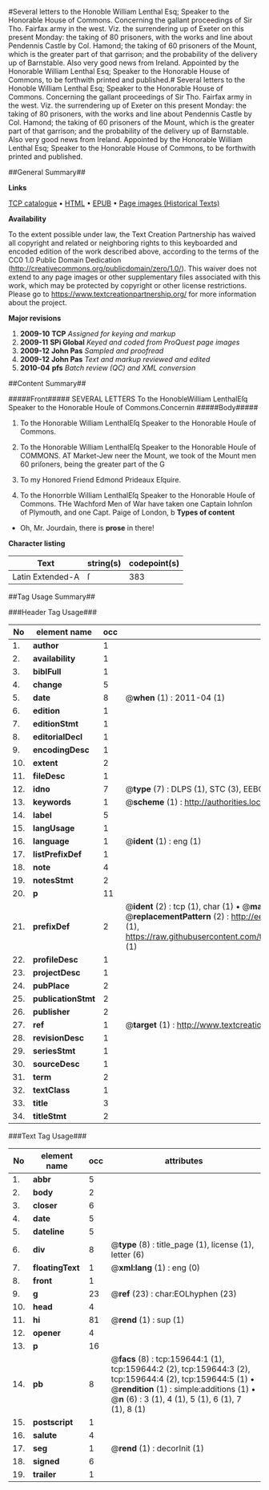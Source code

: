 #Several letters to the Honoble William Lenthal Esq; Speaker to the Honorable House of Commons. Concerning the gallant proceedings of Sir Tho. Fairfax army in the west. Viz. the surrendering up of Exeter on this present Monday: the taking of 80 prisoners, with the works and line about Pendennis Castle by Col. Hamond; the taking of 60 prisoners of the Mount, which is the greater part of that garrison; and the probability of the delivery up of Barnstable. Also very good news from Ireland. Appointed by the Honorable William Lenthal Esq; Speaker to the Honorable House of Commons, to be forthwith printed and published.#
Several letters to the Honoble William Lenthal Esq; Speaker to the Honorable House of Commons. Concerning the gallant proceedings of Sir Tho. Fairfax army in the west. Viz. the surrendering up of Exeter on this present Monday: the taking of 80 prisoners, with the works and line about Pendennis Castle by Col. Hamond; the taking of 60 prisoners of the Mount, which is the greater part of that garrison; and the probability of the delivery up of Barnstable. Also very good news from Ireland. Appointed by the Honorable William Lenthal Esq; Speaker to the Honorable House of Commons, to be forthwith printed and published.

##General Summary##

**Links**

[TCP catalogue](http://www.ota.ox.ac.uk/tcp/)  • 
[HTML](http://tei.it.ox.ac.uk/tcp/Texts-HTML/free/A92/A92986.html)  • 
[EPUB](http://tei.it.ox.ac.uk/tcp/Texts-EPUB/free/A92/A92986.epub) • 
[Page images (Historical Texts)](https://historicaltexts.jisc.ac.uk/eebo-99861407e)

**Availability**

To the extent possible under law, the Text Creation Partnership has waived all copyright and related or neighboring rights to this keyboarded and encoded edition of the work described above, according to the terms of the CC0 1.0 Public Domain Dedication (http://creativecommons.org/publicdomain/zero/1.0/). This waiver does not extend to any page images or other supplementary files associated with this work, which may be protected by copyright or other license restrictions. Please go to https://www.textcreationpartnership.org/ for more information about the project.

**Major revisions**

1. __2009-10__ __TCP__ *Assigned for keying and markup*
1. __2009-11__ __SPi Global__ *Keyed and coded from ProQuest page images*
1. __2009-12__ __John Pas__ *Sampled and proofread*
1. __2009-12__ __John Pas__ *Text and markup reviewed and edited*
1. __2010-04__ __pfs__ *Batch review (QC) and XML conversion*

##Content Summary##

#####Front#####
SEVERAL LETTERS To the HonobleWilliam LenthalEſq Speaker to the Honorable Houſe of Commons.Concernin
#####Body#####

1. To the Honorable William LenthalEſq Speaker to the Honorable Houſe of Commons.

1. To the Honorable William LenthalEſq Speaker to the Honorable Houſe of COMMONS.
AT Market-Jew neer the Mount, we took of the Mount men 60 priſoners, being the greater part of the G
1. To my Honored Friend Edmond Prideaux Eſquire.

1. To the Honorrble William LenthalEſq Speaker to the Honorable Houſe of Commons.
THe Wachford Men of War have taken one Captain Iohnſon of Plymouth, and one Capt. Paige of London, b
**Types of content**

  * Oh, Mr. Jourdain, there is **prose** in there!

**Character listing**


|Text|string(s)|codepoint(s)|
|---|---|---|
|Latin Extended-A|ſ|383|

##Tag Usage Summary##

###Header Tag Usage###

|No|element name|occ|attributes|
|---|---|---|---|
|1.|__author__|1||
|2.|__availability__|1||
|3.|__biblFull__|1||
|4.|__change__|5||
|5.|__date__|8| @__when__ (1) : 2011-04 (1)|
|6.|__edition__|1||
|7.|__editionStmt__|1||
|8.|__editorialDecl__|1||
|9.|__encodingDesc__|1||
|10.|__extent__|2||
|11.|__fileDesc__|1||
|12.|__idno__|7| @__type__ (7) : DLPS (1), STC (3), EEBO-CITATION (1), PROQUEST (1), VID (1)|
|13.|__keywords__|1| @__scheme__ (1) : http://authorities.loc.gov/ (1)|
|14.|__label__|5||
|15.|__langUsage__|1||
|16.|__language__|1| @__ident__ (1) : eng (1)|
|17.|__listPrefixDef__|1||
|18.|__note__|4||
|19.|__notesStmt__|2||
|20.|__p__|11||
|21.|__prefixDef__|2| @__ident__ (2) : tcp (1), char (1)  •  @__matchPattern__ (2) : ([0-9\-]+):([0-9IVX]+) (1), (.+) (1)  •  @__replacementPattern__ (2) : http://eebo.chadwyck.com/downloadtiff?vid=$1&page=$2 (1), https://raw.githubusercontent.com/textcreationpartnership/Texts/master/tcpchars.xml#$1 (1)|
|22.|__profileDesc__|1||
|23.|__projectDesc__|1||
|24.|__pubPlace__|2||
|25.|__publicationStmt__|2||
|26.|__publisher__|2||
|27.|__ref__|1| @__target__ (1) : http://www.textcreationpartnership.org/docs/. (1)|
|28.|__revisionDesc__|1||
|29.|__seriesStmt__|1||
|30.|__sourceDesc__|1||
|31.|__term__|2||
|32.|__textClass__|1||
|33.|__title__|3||
|34.|__titleStmt__|2||


###Text Tag Usage###

|No|element name|occ|attributes|
|---|---|---|---|
|1.|__abbr__|5||
|2.|__body__|2||
|3.|__closer__|6||
|4.|__date__|5||
|5.|__dateline__|5||
|6.|__div__|8| @__type__ (8) : title_page (1), license (1), letter (6)|
|7.|__floatingText__|1| @__xml:lang__ (1) : eng (0)|
|8.|__front__|1||
|9.|__g__|23| @__ref__ (23) : char:EOLhyphen (23)|
|10.|__head__|4||
|11.|__hi__|81| @__rend__ (1) : sup (1)|
|12.|__opener__|4||
|13.|__p__|16||
|14.|__pb__|8| @__facs__ (8) : tcp:159644:1 (1), tcp:159644:2 (2), tcp:159644:3 (2), tcp:159644:4 (2), tcp:159644:5 (1)  •  @__rendition__ (1) : simple:additions (1)  •  @__n__ (6) : 3 (1), 4 (1), 5 (1), 6 (1), 7 (1), 8 (1)|
|15.|__postscript__|1||
|16.|__salute__|4||
|17.|__seg__|1| @__rend__ (1) : decorInit (1)|
|18.|__signed__|6||
|19.|__trailer__|1||
